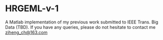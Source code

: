 # HRGEML-v-1
A Matlab implementation of my previous work submitted to IEEE Trans. Big Data (TBD). 
If you have any queries, please do not hesitate to contact me ziheng_ch@163.com
